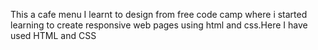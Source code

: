 This a cafe menu I learnt to design from free code camp where i started learning to create responsive web pages using html and css.Here I have used HTML and CSS
